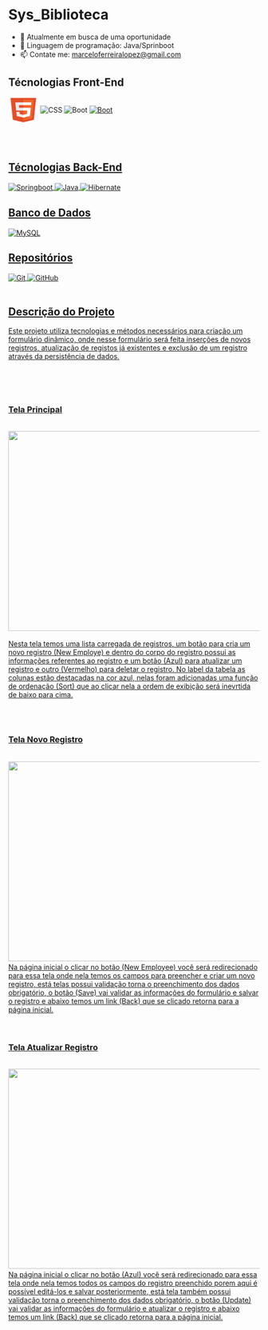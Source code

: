 # Sys_Biblioteca


- 🔭 Atualmente em busca de uma oportunidade
- 🌱 Linguagem de programação: Java/Sprinboot
- 📫 Contate me: marceloferreiralopez@gmail.com<br>


 <div><h2>Técnologias Front-End</h2></div>
  <div style="display: inline_block"> 
   <img align="center" alt="HTML" height="50" width="60" src="https://raw.githubusercontent.com/devicons/devicon/master/icons/html5/html5-original.svg">
   <img align="center" alt="CSS" height="50" width="60" src="https://icongr.am/devicon/css3-original.svg?size=128&color=currentColor">
   <img align="center" alt="Boot" height="50" width="60" src="https://cdn.jsdelivr.net/gh/devicons/devicon/icons/bootstrap/bootstrap-plain.svg">
<a target="_blank" href="https://icons8.com/icon/iWpVsSkAqPpZ/thymeleaf"/>
 <img align="center" alt="Boot" height="60" width="60" src="https://img.icons8.com/color/48/null/thymeleaf.png"">

   <br> <br>      
  </div>
  
  <h2>Técnologias Back-End</h2>
    <div style="display: inline_block"> 
  <img align="center" alt="Springboot" height="50" width="60" src="https://cdn.jsdelivr.net/gh/devicons/devicon/icons/spring/spring-original.svg">
  <img align="center" alt="Java" height="50" width="75" src="https://cdn.jsdelivr.net/gh/devicons/devicon/icons/java/java-original.svg">
  <img align="center" alt="Hibernate" height="85" width="95" src="https://www.vectorlogo.zone/logos/hibernate/hibernate-ar21.svg">
 
   </div>
   
  <div><h2>Banco de Dados</h2></div>
   <div style="display: inline_block"> 
     <img align="center" alt="MySQL" height="70" width="70" src="https://cdn.jsdelivr.net/gh/devicons/devicon/icons/mysql/mysql-original-wordmark.svg"> 
  </div> 
 
  <div><h2>Repositórios</h2></div>
  <div style="display: inline_block"> 
 <img align="center" alt="Git" height="55" width="70" src="https://icongr.am/devicon/git-original.svg?size=148&color=currentColor">
 <img align="center" alt="GitHub" height="55" width="70" src="https://cdn.jsdelivr.net/gh/devicons/devicon/icons/github/github-original.svg">
   <br><br>
  </div>
</div>  

 <div><h2>Descrição do Projeto</h2></div>
  <div style="display: inline_block"> 
  Este projeto utiliza tecnologias e métodos necessários para criação um formulário dinâmico, onde nesse formulário será feita inserções de novos registros, atualização de registos já existentes e exclusão de um registro através da persistência de dados.
   
  </div>
  <br>
</div>  

<br><br>
<div><h3>Tela Principal</h3></div>

<br>
<img height="400" width="1100" src="">

Nesta tela temos uma lista carregada de registros, um botão para cria um novo registro (New Employe) e dentro do corpo do registro possui as
informações referentes ao registro e um botão (Azul) para atualizar um registro e outro (Vermelho) para deletar o registro.
No label da tabela as colunas estão destacadas na cor azul, nelas foram adicionadas uma função de ordenação (Sort) que ao clicar nela a ordem de exibição será inevrtida de baixo para cima.

<div style="display: inline_block">    
   <br><br>
  </div>
</div>  

<div><h3>Tela Novo Registro</h3></div>
<br>
<img height="400" width="1100" src="">
Na página inicial o clicar no botão (New Employee) você será redirecionado para essa tela onde nela temos os campos para preencher e criar um novo registro,
está telas possui validação torna o preenchimento dos dados obrigatório, o botão (Save) vai validar as informações do formulário e salvar o registro e abaixo temos um link (Back) que se clicado retorna para a página inicial.

<div style="display: inline_block">    
   <br><br>
  </div>
</div> 

<div><h3>Tela Atualizar Registro</h3></div>
<br>
<img height="400" width="1100" src="">
Na página inicial o clicar no botão (Azul) você será redirecionado para essa tela onde nela temos todos os campos do registro preenchido porem aqui é possível editá-los e salvar posteriormente, está tela também possui validação torna o preenchimento dos dados obrigatório, o botão (Update) vai validar as informações do formulário e atualizar o registro e abaixo temos um link (Back) que se clicado retorna para a página inicial.

<div style="display: inline_block">    
   <br><br>
  </div>
</div>
